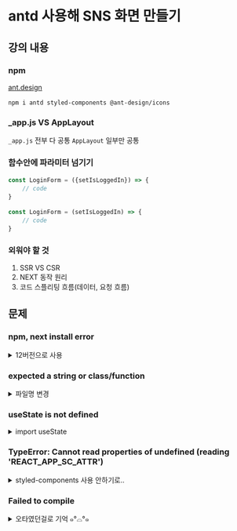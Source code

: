 # antd 사용해 SNS 화면 만들기

## 강의 내용

### npm 

[ant.design](https://ant.design/)

```
npm i antd styled-components @ant-design/icons
```

### _app.js VS AppLayout

`_app.js` 전부 다 공통  `AppLayout` 일부만 공통

### 함수안에 파라미터 넘기기

```js
const LoginForm = ({setIsLoggedIn}) => {
    // code
}
```

```js
const LoginForm = (setIsLoggedIn) => {
    // code
}
```
### 외워야 할 것

1. SSR VS CSR
2. NEXT 동작 원리
3. 코드 스플리팅 흐름(데이터, 요청 흐름)

## 문제 

### npm, next install error

<details>
<summary>12버전으로 사용</summary>

<div markdown="1">

#### npm downgrade

node v12.17.0
- v16.13.1

**npm 6.14.5**
- 8.3.0
```
npm install -g npm@version
npm install -g npm@6.14.5
```

```
npm ERR! code EINVAL
npm ERR! EINVAL: invalid argument, read

npm ERR! A complete log of this run can be found in:
npm ERR!     C:\Users\User\AppData\Roaming\npm-cache\_logs\2022-01-15T07_51_58_087Z-debug.log
```

#### [Cannot read properties of null (reading 'pickAlgorithm')](https://stackoverflow.com/questions/69567381/getting-cannot-read-property-pickalgorithm-of-null-error-in-react-native)

`npm i next@9`시 error
```
npm i next@9
```

`npm ERR! Cannot read properties of null (reading 'pickAlgorithm')`

// pickAlgorithm에서 속성을 읽을 수 없다?.....

`A complete log of this run can be found in`

// 뒤로 오는 경로에서 해당 에러를 찾을 수 있다??

```
npm ERR! Cannot read properties of null (reading 'pickAlgorithm')

npm ERR! A complete log of this run can be found in:
npm ERR!     C:\Users\User\AppData\Local\npm-cache\_logs\2022-01-15T08_01_14_535Z-debug-0.log
```

캐시 지우는 커맨드?
```
npm cache clear --force
```

</div>
</details>

### expected a string or class/function

<details>
<summary>파일명 변경</summary>

<div markdown="1">

```
Server Error
Error: Element type is invalid: expected a string (for built-in components) or a class/function (for composite components) but got: undefined. You likely forgot to export your component from the file it's defined in, or you might have mixed up default and named imports.
```

[expected a string or class/function 리액트 에러](https://velog.io/@sunysty/%EB%A6%AC%EC%95%A1%ED%8A%B8-%EC%97%90%EB%9F%AC)
</div>
</details>

### useState is not defined

<details>
<summary>import useState</summary>

<div markdown="1">

![Server Error](../img/220117.png)  

```
import React, {useState, useCallback, useMemo} from 'react';
```

</div>
</details>

### TypeError: Cannot read properties of undefined (reading 'REACT_APP_SC_ATTR')

<details>
<summary>styled-components 사용 안하기로..</summary>

<div markdown="1">

[인프런 질문하기](https://www.inflearn.com/questions/406378?re_comment_id=162512)


이거 해도 안됨

```js
const SearchInput = styled(Input.Search)`
    verticalAlign: 'middle';
`;
```
```js
const SearchInput = styled(Input.Search)`
   vertical-align: middle;
`;
```

`styled-components`랑 연관된거 싹 다 지우니까 돌아감

#### 1. styled 형식 변경, 에러 그대로

#### 2. json 다른사람걸로 다시 install했는데 여전함

#### 3. 띄어쓰기에 따라 에러 문구가 달라짐?
- json "styled-components": "^5.2.0" 버전 맞추니까 에러 문구 동일해짐....??

#### 4. npm add -D babel-plugin-styled-components?

[next.js styled-componsnts 스타일 적용 전에 렌더되는 에러 해결법](https://kyounghwan01.github.io/blog/React/next/styled-components-render-error/)

</div>
</details>

### Failed to compile

<details>
<summary>오타였던걸로 기억 ๑°⌓°๑</summary>

<div markdown="1">

```
./pages/signup.js
Error: error: Duplicate binding
  
   |
17 |     const onChangePasswordCheck = useCallback((e) => {
   |           ^^^^^^^^^^^^^^^^^^^^^
   |
note: onChangePasswordCheck was declared at here
  
   |
15 |     const [passwordCheck, onChangePasswordCheck] = useState('');
   |                           ^^^^^^^^^^^^^^
```
This error occurred during the build process and can only be dismissed by fixing the error.

</div>
</details>